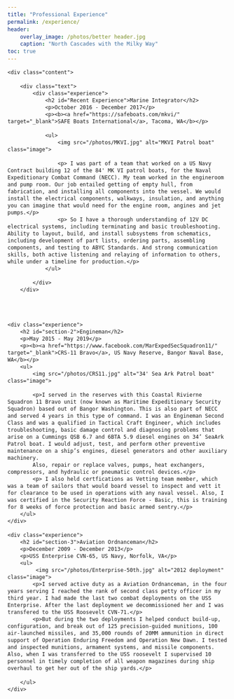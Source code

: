 ```yaml
---
title: "Professional Experience"
permalink: /experience/
header:
    overlay_image: /photos/better header.jpg
    caption: "North Cascades with the Milky Way"
toc: true
---
```


<html>
    <head>
    <title>Professional Experience</title>
    <style>
        body {
            font-family: Arial, sans-serif;
            margin: 20px;
        }
        .experience {
            margin-bottom: 20px;
        }
        .title {
            font-weight: bold;
        }
        .image {
            float: right; /* Float the image to the right */
            width: 375px; /* Set the width of the image as desired */
            margin: 10px 0 10px 10px; /* Add margins for spacing */
        }
    </style>
    </head>
<body>



    <div class="content">
       
        <div class="text">
            <div class="experience">
                <h2 id="Recent Experience">Marine Integrator</h2>
                <p>October 2016 - December 2017</p>
                <p><b><a href="https://safeboats.com/mkvi/" target="_blank">SAFE Boats International</a>, Tacoma, WA</b></p>

                <ul>
                    <img src="/photos/MKVI.jpg" alt="MKVI Patrol boat" class="image">

                    <p> I was part of a team that worked on a US Navy Contract building 12 of the 84' MK VI patrol boats, for the Naval Expeditionary Combat Command (NECC). My team worked in the engineroom and pump room. Our job entailed getting of empty hull, from fabrication, and installing all components into the vessel. We would install the electrical components, walkways, insulation, and anything you can imagine that would need for the engine room, angines and jet pumps.</p>
                    <p> So I have a thorough understanding of 12V DC electrical systems, including terminating and basic troubleshooting. Ability to layout, build, and install subsystems from schematics, including development of part lists, ordering parts, assembling components, and testing to ABYC Standards. And strong communication skills, both active listening and relaying of information to others, while under a timeline for production.</p>
                </ul>
                
            </div>
        </div>
   

 

    <div class="experience">
        <h2 id="section-2">Engineman</h2>
        <p>May 2015 - May 2019</p>
        <p><b><a href="https://www.facebook.com/MarExpedSecSquadron11/" target="_blank">CRS-11 Bravo</a>, US Navy Reserve, Bangor Naval Base, WA</b></p>
        <ul>
            <img src="/photos/CRS11.jpg" alt="34' Sea Ark Patrol boat" class="image">

            <p>I served in the reserves with this Coastal Rivierne Squadron 11 Bravo unit (now known as Maritime Expeditionary Security Squadron) based out of Bangor Washington. This is also part of NECC and served 4 years in this type of command. I was an Engineman Second Class and was a qualified in Tactical Craft Engineer, which includes troubleshooting, basic damage control and diagnosing problems that arise on a Cummings QSB 6.7 and 6BTA 5.9 diesel engines on 34’ SeaArk Patrol boat. I would adjust, test, and perform other preventive maintenance on a ship’s engines, diesel generators and other auxiliary machinery.
            Also, repair or replace valves, pumps, heat exchangers, compressors, and hydraulic or pneumatic control devices.</p>
            <p> I also held certfications as Vetting team member, which was a team of sailors that would board vessel to inspect and vett it for clearance to be used in operations with any naval vessel. Also, I was certified in the Security Reaction Force - Basic, this is training for 8 weeks of force protection and basic armed sentry.</p>
        </ul>
    </div>

    <div class="experience">
        <h2 id="section-3">Aviation Ordnanceman</h2>
        <p>December 2009 - December 2013</p>
        <p>USS Enterprise CVN-65, US Navy, Norfolk, VA</p>
        <ul>
             <img src="/photos/Enterprise-50th.jpg" alt="2012 deployment" class="image">
            <p>I served active duty as a Aviation Ordnanceman, in the four years serving I reached the rank of second class petty officer in my third year. I had made the last two combat deployments on the USS Enterprise. After the last deployment we decommissioned her and I was transfered to the USS Roosevelt CVN-71.</p>
            <p>But during the two deployments I helped conduct build-up, configuration, and break out of 125 precision-guided munitions, 100 air-launched missiles, and 35,000 rounds of 20MM ammunition in direct support of Operation Enduring Freedom and Operation New Dawn. I tested and inspected munitions, armament systems, and missile components. Also, when I was transferred to the USS roosevelt I supervised 10 personnel in timely completion of all weapon magazines during ship overhaul to get her out of the ship yards.</p>
            
        </ul>
    </div>
